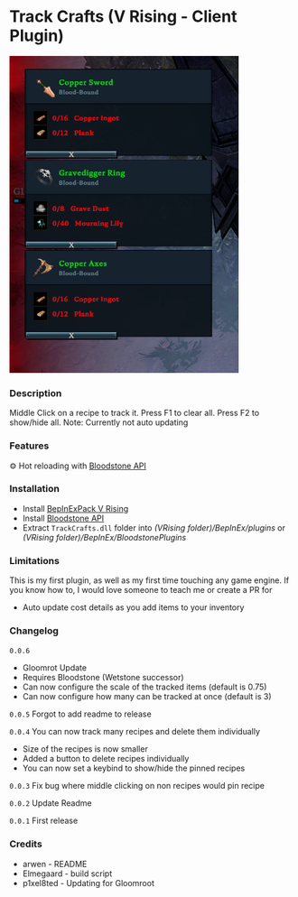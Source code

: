 # Track Crafts (V Rising - Client Plugin)
![Example](assets/example1.png)
### Description

Middle Click on a recipe to track it. Press F1 to clear all. Press F2 to show/hide all.
Note: Currently not auto updating

### Features
⚙️ Hot reloading with [Bloodstone API](https://github.com/decaprime/Bloodstone/releases)

### Installation
- Install [BepInExPack V Rising](https://github.com/decaprime/VRising-Modding/releases/tag/1.668.2)
- Install [Bloodstone API](https://github.com/decaprime/Bloodstone/releases)
- Extract ``TrackCrafts.dll`` folder into _(VRising folder)/BepInEx/plugins_ or _(VRising folder)/BepInEx/BloodstonePlugins_

### Limitations
This is my first plugin, as well as my first time touching any game engine. If you know how to, I would love someone to teach me or create a PR for
- Auto update cost details as you add items to your inventory

### Changelog

`0.0.6`
- Gloomrot Update
- Requires Bloodstone (Wetstone successor)
- Can now configure the scale of the tracked items (default is 0.75)
- Can now configure how many can be tracked at once (default is 3)

`0.0.5` Forgot to add readme to release

`0.0.4` You can now track many recipes and delete them individually
- Size of the recipes is now smaller
- Added a button to delete recipes individually
- You can now set a keybind to show/hide the pinned recipes

`0.0.3` Fix bug where middle clicking on non recipes would pin recipe

`0.0.2` Update Readme

`0.0.1` First release

### Credits
- arwen - README
- Elmegaard - build script
- p1xel8ted - Updating for Gloomroot
